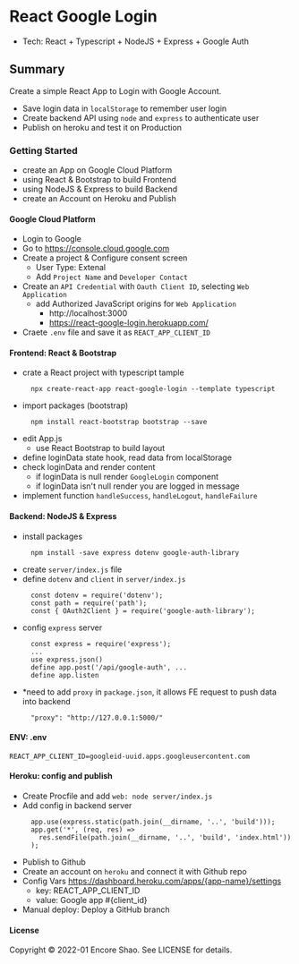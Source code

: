 # React Google Login

* Tech: React + Typescript + NodeJS + Express + Google Auth

## Summary

Create a simple React App to Login with Google Account.

- Save login data in `localStorage` to remember user login
- Create backend API using `node` and `express` to authenticate user
- Publish on heroku and test it on Production

### Getting Started

- create an App on Google Cloud Platform
- using React & Bootstrap to build Frontend
- using NodeJS & Express to build Backend
- create an Account on Heroku and Publish

#### Google Cloud Platform

- Login to Google
- Go to https://console.cloud.google.com
- Create a project & Configure consent screen
  - User Type: Extenal
  - Add `Project Name` and `Developer Contact`
- Create an `API Credential` with `Oauth Client ID`, selecting `Web Application`
  - add Authorized JavaScript origins for `Web Application`
      - http://localhost:3000
      - https://react-google-login.herokuapp.com/
- Craete `.env` file and save it as `REACT_APP_CLIENT_ID`

#### Frontend: React & Bootstrap

- crate a React project with typescript tample
  ```node
    npx create-react-app react-google-login --template typescript
  ```
- import packages (bootstrap)
  ```node
    npm install react-bootstrap bootstrap --save
  ```
- edit App.js
  - use React Bootstrap to build layout
- define loginData state hook, read data from localStorage
- check loginData and render content
  - if loginData is null render `GoogleLogin` component
  - if loginData isn't null render you are logged in message
- implement function `handleSuccess`, `handleLogout`, `handleFailure`

#### Backend: NodeJS & Express

- install packages
  ```node
    npm install -save express dotenv google-auth-library
  ```
- create `server/index.js` file
- define `dotenv` and `client` in `server/index.js`
  ```node
    const dotenv = require('dotenv');
    const path = require('path');
    const { OAuth2Client } = require('google-auth-library');
  ```
- config `express` server
  ```node
    const express = require('express');
    ...
    use express.json()
    define app.post('/api/google-auth', ...
    define app.listen
  ```
- *need to add `proxy` in `package.json`, it allows FE request to push data into backend
  ```node
    "proxy": "http://127.0.0.1:5000/"
  ```

#### ENV: .env

```node
REACT_APP_CLIENT_ID=googleid-uuid.apps.googleusercontent.com
```

#### Heroku: config and publish

- Create Procfile and add `web: node server/index.js`
- Add config in backend server
  ```node
    app.use(express.static(path.join(__dirname, '..', 'build')));
    app.get('*', (req, res) =>
      res.sendFile(path.join(__dirname, '..', 'build', 'index.html'))
    );
  ```
- Publish to Github
- Create an account on `heroku` and connect it with Github repo
- Config Vars https://dashboard.heroku.com/apps/{app-name}/settings
  - key: REACT_APP_CLIENT_ID
  - value: Google app #{client_id}
- Manual deploy: Deploy a GitHub branch

#### License

Copyright © 2022-01 Encore Shao. See LICENSE for details.
